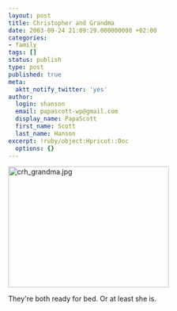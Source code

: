 ```yaml
---
layout: post
title: Christopher and Grandma
date: 2003-09-24 21:09:29.000000000 +02:00
categories:
- family
tags: []
status: publish
type: post
published: true
meta:
  aktt_notify_twitter: 'yes'
author:
  login: shanson
  email: papascott-wp@gmail.com
  display_name: PapaScott
  first_name: Scott
  last_name: Hanson
excerpt: !ruby/object:Hpricot::Doc
  options: {}
---
```

<p><img alt="crh_grandma.jpg" src="https://www.papascott.de/wordpress/wp-content/uploads/2003/09/crh_grandma.jpg" width="325" height="244" border="0" /></p>
<p>They're both ready for bed. Or at least she is.</p>

